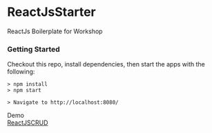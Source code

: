 # ReactJsStarter
ReactJs Boilerplate for Workshop

### Getting Started

Checkout this repo, install dependencies, then start the apps with the following:

```
> npm install
> npm start

> Navigate to http://localhost:8080/
```
Demo</br>
<a href="https://jackienz.github.io/ReactJSCRUD" target="_blank">ReactJSCRUD</a>




